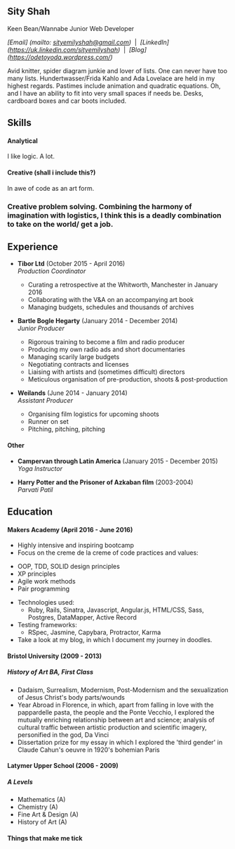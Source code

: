 ## Sity Shah

Keen Bean/Wannabe Junior Web Developer

_[Email] (mailto: sityemilyshah@gmail.com)_ &nbsp;|&nbsp;
_[LinkedIn] (https://uk.linkedin.com/sityemilyshah)_ &nbsp;|&nbsp;
_[Blog] (https://odetoyoda.wordpress.com/)_

Avid knitter, spider diagram junkie and lover of lists. One can never have too many lists. Hundertwasser/Frida Kahlo and Ada Lovelace are held in my highest regards. Pastimes include animation and quadratic equations. Oh, and I have an ability to fit into very small spaces if needs be. Desks, cardboard boxes and car boots included.

## Skills

#### Analytical
I like logic. A lot.

#### Creative (shall i include this?)
In awe of code as an art form.

### Creative problem solving. Combining the harmony of imagination with logistics, I think this is a deadly combination to take on the world/ get a job.

## Experience

- **Tibor Ltd** (October 2015 - April 2016)    
*Production Coordinator*    
  * Curating a retrospective at the Whitworth, Manchester in January 2016
  * Collaborating with the V&A on an accompanying art book
  * Managing budgets, schedules and thousands of archives   


- **Bartle Bogle Hegarty** (January 2014 - December 2014)    
*Junior Producer*   
  * Rigorous training to become a film and radio producer
  * Producing my own radio ads and short documentaries
  * Managing scarily large budgets
  * Negotiating contracts and licenses
  * Liaising with artists and (sometimes difficult) directors
  * Meticulous organisation of pre-production, shoots & post-production  


- **Weilands** (June 2014 - January 2014)   
*Assistant Producer*  
  * Organising film logistics for upcoming shoots
  * Runner on set
  * Pitching, pitching, pitching

#### Other

- **Campervan through Latin America** (January 2015 - December 2015)   
*Yoga Instructor*  

- **Harry Potter and the Prisoner of Azkaban film** (2003-2004)   
*Parvati Patil*

## Education

#### Makers Academy (April 2016 - June 2016)
- Highly intensive and inspiring bootcamp
- Focus on the creme de la creme of code practices and values:
 * OOP, TDD, SOLID design principles
 * XP principles
 * Agile work methods
 * Pair programming
- Technologies used:
  * Ruby, Rails, Sinatra, Javascript, Angular.js, HTML/CSS, Sass, Postgres, DataMapper, Active Record
- Testing frameworks:
  * RSpec, Jasmine, Capybara, Protractor, Karma
- Take a look at my blog, in which I document my journey in doodles.

#### Bristol University (2009 - 2013)
##### History of Art BA, First Class
- Dadaism, Surrealism, Modernism, Post-Modernism and the sexualization of Jesus Christ's body parts/wounds
- Year Abroad in Florence, in which, apart from falling in love with the pappardelle pasta, the people and the Ponte Vecchio, I explored the mutually enriching relationship between art and science; analysis of cultural traffic between artistic production and scientific imagery, personified in the god, Da Vinci
- Dissertation prize for my essay in which I explored the 'third gender' in Claude Cahun's oeuvre in 1920's bohemian Paris

#### Latymer Upper School (2006 - 2009)
##### A Levels
- Mathematics (A)
- Chemistry (A)
- Fine Art & Design (A)
- History of Art (A)

#### Things that make me tick

